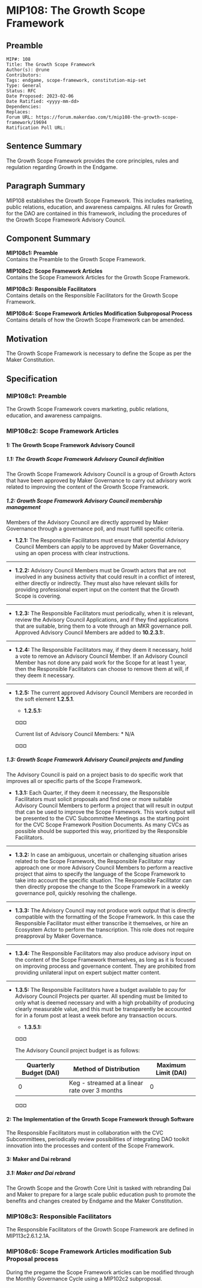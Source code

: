 # MIP108: The Growth Scope Framework

## Preamble
```
MIP#: 108
Title: The Growth Scope Framework
Author(s): @rune
Contributors:
Tags: endgame, scope-framework, constitution-mip-set
Type: General
Status: RFC
Date Proposed: 2023-02-06
Date Ratified: <yyyy-mm-dd>
Dependencies:
Replaces:
Forum URL: https://forum.makerdao.com/t/mip108-the-growth-scope-framework/19694
Ratification Poll URL:
```

## Sentence Summary

The Growth Scope Framework provides the core principles, rules and regulation regarding Growth in the Endgame.

## Paragraph Summary

MIP108 establishes the Growth Scope Framework. This includes marketing, public relations, education, and awareness campaigns. All rules for Growth for the DAO are contained in this framework, including the procedures of the Growth Scope Framework Advisory Council.

## Component Summary

**MIP108c1: Preamble**  
Contains the Preamble to the Growth Scope Framework.

**MIP108c2: Scope Framework Articles**  
Contains the Scope Framework Articles for the Growth Scope Framework.

**MIP108c3: Responsible Facilitators**  
Contains details on the Responsible Facilitators for the Growth Scope Framework.

**MIP108c4: Scope Framework Articles Modification Subproposal Process**  
Contains details of how the Growth Scope Framework can be amended.

## Motivation

The Growth Scope Framework is necessary to define the Scope as per the Maker Constitution.

## Specification

### MIP108c1: Preamble

The Growth Scope Framework covers marketing, public relations, education, and awareness campaigns.

### MIP108c2: Scope Framework Articles

#### 1: The Growth Scope Framework Advisory Council

##### 1.1: The Growth Scope Framework Advisory Council definition
The Growth Scope Framework Advisory Council is a group of Growth Actors that have been approved by Maker Governance to carry out advisory work related to improving the content of the Growth Scope Framework.

##### 1.2: Growth Scope Framework Advisory Council membership management
Members of the Advisory Council are directly approved by Maker Governance through a governance poll, and must fulfill specific criteria.
* **1.2.1:** The Responsible Facilitators must ensure that potential Advisory Council Members can apply to be approved by Maker Governance, using an open process with clear instructions.
---
* **1.2.2:** Advisory Council Members must be Growth actors that are not involved in any business activity that could result in a conflict of interest, either directly or indirectly. They must also have relevant skills for providing professional expert input on the content that the Growth Scope is covering.
---
* **1.2.3:** The Responsible Facilitators must periodically, when it is relevant, review the Advisory Council Applications, and if they find applications that are suitable, bring them to a vote through an MKR governance poll. Approved Advisory Council Members are added to **10.2.3.1:**.
---
* **1.2.4:** The Responsible Facilitators may, if they deem it necessary, hold a vote to remove an Advisory Council Member. If an Advisory Council Member has not done any paid work for the Scope for at least 1 year, then the Responsible Facilitators can choose to remove them at will, if they deem it necessary.
---
* **1.2.5:** The current approved Advisory Council Members are recorded in the soft element **1.2.5.1**.
	* **1.2.5.1:**

    ¤¤¤

    Current list of Advisory Council Members:
      * N/A

    ¤¤¤

##### 1.3: Growth Scope Framework Advisory Council projects and funding
The Advisory Council is paid on a project basis to do specific work that improves all or specific parts of the Scope Framework.
* **1.3.1:** Each Quarter, if they deem it necessary, the Responsible Facilitators must solicit proposals and find one or more suitable Advisory Council Members to perform a project that will result in output that can be used to improve the Scope Framework. This work output will be presented to the CVC Subcommittee Meetings as the starting point for the CVC Scope Framework Position Documents. As many CVCs as possible should be supported this way, prioritized by the Responsible Facilitators.
---
* **1.3.2:** In case an ambiguous, uncertain or challenging situation arises related to the Scope Framework, the Responsible Facilitator may approach one or more Advisory Council Members to perform a reactive project that aims to specify the language of the Scope Framework to take into account the specific situation. The Responsible Facilitator can then directly propose the change to the Scope Framework in a weekly governance poll, quickly resolving the challenge.
---
* **1.3.3:** The Advisory Council may not produce work output that is directly compatible with the formatting of the Scope Framework. In this case the Responsible Facilitator must either transcribe it themselves, or hire an Ecosystem Actor to perform the transcription. This role does not require preapproval by Maker Governance.
---
* **1.3.4:** The Responsible Facilitators may also produce advisory input on the content of the Scope Framework themselves, as long as it is focused on improving process and governance content. They are prohibited from providing unilateral input on expert subject matter content.
---
* **1.3.5:** The Responsible Facilitators have a budget available to pay for Advisory Council Projects per quarter. All spending must be limited to only what is deemed necessary and with a high probability of producing clearly measurable value, and this must be transparently be accounted for in a forum post at least a week before any transaction occurs.
	* **1.3.5.1:**

    ¤¤¤

    The Advisory Council project budget is as follows:

    | Quarterly Budget (DAI) | Method of Distribution | Maximum Limit (DAI) |
    |---|---|---|
    | 0 | Keg - streamed at a linear rate over 3 months | 0 |

    ¤¤¤

#### 2: The Implementation of the Growth Scope Framework through Software

The Responsible Facilitators must in collaboration with the CVC Subcommittees, periodically review possibilities of integrating DAO toolkit innovation into the processes and content of the Scope Framework.

#### 3: Maker and Dai rebrand

##### 3.1: Maker and Dai rebrand
The Growth Scope and the Growth Core Unit is tasked with rebranding Dai and Maker to prepare for a large scale public education push to promote the benefits and changes created by Endgame and the Maker Constitution.

### MIP108c3: Responsible Facilitators

The Responsible Facilitators of the Growth Scope Framework are defined in MIP113c2.6.1.2.1A.

### MIP108c6: Scope Framework Articles modification Sub Proposal process

During the pregame the Scope Framework articles can be modified through the Monthly Governance Cycle using a MIP102c2 subproposal.
